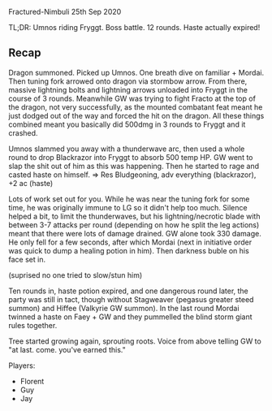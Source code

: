 Fractured-Nimbuli
25th Sep 2020

TL;DR: Umnos riding Fryggt. Boss battle. 12 rounds. Haste actually expired!

## Recap
Dragon summoned. Picked up Umnos. One breath dive on familiar + Mordai. Then tuning fork arrowed onto dragon via stormbow arrow. From there, massive lightning bolts and lightning arrows unloaded into Fryggt in the course of 3 rounds. Meanwhile GW was trying to fight Fracto at the top of the dragon, not very successfully, as the mounted combatant feat meant he just dodged out of the way and forced the hit on the dragon. All these things combined meant you basically did 500dmg in 3 rounds to Fryggt and it crashed.

Umnos slammed you away with a thunderwave arc, then used a whole round to drop Blackrazor into Fryggt to absorb 500 temp HP. GW went to slap the shit out of him as this was happening. Then he started to rage and casted haste on himself.
=> Res Bludgeoning, adv everything (blackrazor), +2 ac (haste)

Lots of work set out for you. While he was near the tuning fork for some time, he was originally immune to LG so it didn't help too much. Silence helped a bit, to limit the thunderwaves, but his lightning/necrotic blade with between 3-7 attacks per round (depending on how he split the leg actions) meant that there were lots of damage drained. GW alone took 330 damage. He only fell for a few seconds, after which Mordai (next in initiative order was quick to dump a healing potion in him). Then darkness buble on his face set in.

(suprised no one tried to slow/stun him)

Ten rounds in, haste potion expired, and one dangerous round later, the party was still in tact, though without Stagweaver (pegasus greater steed summon) and Hiffee (Valkyrie GW summon).
In the last round Mordai twinned a haste on Faey + GW and they pummelled the blind storm giant rules together.

Tree started growing again, sprouting roots. Voice from above telling GW to "at last. come. you've earned this."

Players:
- Florent
- Guy
- Jay
